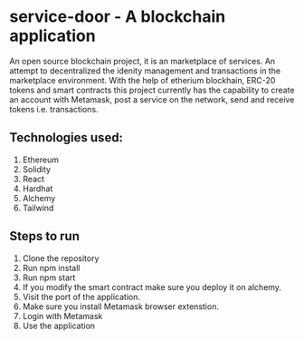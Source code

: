 # service-door - A blockchain application

An open source blockchain project, it is an marketplace of services. An attempt to decentralized the idenity management and transactions in the marketplace
environment. With the help of etherium blockhain, ERC-20 tokens and smart contracts this project currently has the capability to create an account with
Metamask, post a service on the network, send and receive tokens i.e. transactions. 

## Technologies used:
1. Ethereum 
2. Solidity
3. React
4. Hardhat
5. Alchemy
6. Tailwind

## Steps to run
1. Clone the repository
2. Run npm install
3. Run npm start
4. If you modify the smart contract make sure you deploy it on alchemy.
5. Visit the port of the application.
6. Make sure you install Metamask browser extenstion.
7. Login with Metamask
8. Use the application

